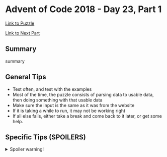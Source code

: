 # Advent of Code 2018 - Day 23, Part 1

[Link to Puzzle](https://adventofcode.com/2018/day/23)

[Link to Next Part](https://github.com/CodingAP/unofficial-aoc-syllabus/blob/main/years/2018/day23/part2.md)

## Summary
summary

## General Tips
- Test often, and test with the examples
- Most of the time, the puzzle consists of parsing data to usable data, then doing something with that usable data
- Make sure the input is the same as it was from the website
- If it is taking a while to run, it may not be working right
- If all else fails, either take a break and come back to it later, or get some help.

## Specific Tips (SPOILERS)
<details> <summary>Spoiler warning!</summary>

specific tips

</details>